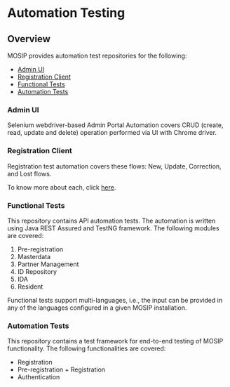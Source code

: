 # Automation Testing

## Overview

MOSIP provides automation test repositories for the following:

* [Admin UI](https://github.com/mosip/admin-ui/tree/release-1.2.0/admintest)
* [Registration Client](https://github.com/mosip/registration-client/tree/release-1.2.0/registration/registration-test)
* [Functional Tests](https://github.com/mosip/mosip-functional-tests/tree/release-1.2.0)
* [Automation Tests](https://github.com/mosip/mosip-automation-tests/tree/release-1.2.0)

### Admin UI
Selenium webdriver-based Admin Portal Automation covers CRUD (create, read, update and delete) operation performed via UI with Chrome driver.

### Registration Client
Registration test automation covers these flows: New, Update, Correction, and Lost flows.

To know more about each, click [here](id-lifecycle-management.md).

### Functional Tests
This repository contains API automation tests. The automation is written using Java REST Assured and TestNG framework. The following modules are covered:

1. Pre-registration
1. Masterdata
1. Partner Management
1. ID Repository
1. IDA
1. Resident

Functional tests support multi-languages, i.e., the input can be provided in any of the languages configured in a given MOSIP installation.

### Automation Tests

This repository contains a test framework for end-to-end testing of MOSIP functionality. The following functionalities are covered:

* Registration
* Pre-registration + Registration
* Authentication



